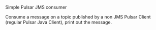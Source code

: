 Simple Pulsar JMS consumer

Consume a message on a topic published by a non JMS Pulsar Client (regular Pulsar Java Client), print out the message.